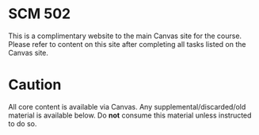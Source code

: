 # SCM 502

This is a complimentary website to the main Canvas site for the course. Please refer to content on this site after completing all tasks listed on the Canvas site. 

# Caution

All core content is available via Canvas. Any supplemental/discarded/old material is available below. Do **not** consume this material unless instructed to do so.


